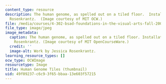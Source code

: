 ```yaml
---
content_type: resource
description: The human genome, as spelled out on a tiled floor.  Installation by Jessica
  Rosenkrantz.  (Image courtesy of MIT OCW.)
file: /media/courses/4-302-bsad-foundations-in-the-visual-arts-fall-2003/49f09237c6c93f65bbaa13e603f57215_4-302f03-th.jpg
file_type: image/jpeg
image_metadata:
  caption: The human genome, as spelled out on a tiled floor. Installation by Jessica
    Rosenkrantz. (Image courtesy of MIT OpenCourseWare.)
  credit: ''
  image-alt: Work by Jessica Rosenkrantz.
learning_resource_types: []
ocw_type: OCWImage
resourcetype: Image
title: Human Genome Tiles (thumbnail)
uid: 49f09237-c6c9-3f65-bbaa-13e603f57215
---
```

